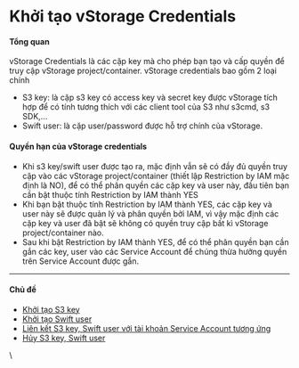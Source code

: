 # Khởi tạo vStorage Credentials

#### **Tổng quan** <a href="#khoitaovstoragecredentials-tongquan" id="khoitaovstoragecredentials-tongquan"></a>

vStorage Credentials là các cặp key mà cho phép bạn tạo và cấp quyền để truy cập vStorage project/container. vStorage credentials bao gồm 2 loại chính

* S3 key: là cặp s3 key có access key và secret key được vStorage tích hợp để có tính tương thích với các client tool của S3 như s3cmd, s3 SDK,...
* Swift user: là cặp user/password được hỗ trợ chính của vStorage.

#### **Quyền hạn của vStorage credentials** <a href="#khoitaovstoragecredentials-quyenhancuavstoragecredentials" id="khoitaovstoragecredentials-quyenhancuavstoragecredentials"></a>

* Khi s3 key/swift user được tạo ra, mặc định vẫn sẽ có đầy đủ quyền truy cập vào các vStorage project/container (thiết lập Restriction by IAM mặc định là NO), để có thể phân quyền các cặp key và user này, đầu tiên bạn cần bật thuộc tính Restriction by IAM thành YES
* Khi bạn bật thuộc tính Restriction by IAM thành YES, các cặp key và user này sẽ được quản lý và phân quyền bởi IAM, vì vậy mặc định các cặp key và user đã bật sẽ không có quyền truy cập bất kì vStorage project/container nào.
* Sau khi bật Restriction by IAM thành YES, để có thể phân quyền bạn cần gắn các key, user vào các Service Account để chúng thừa hưởng quyền trên Service Account được gắn.

***

#### Chủ đề <a href="#khoitaovstoragecredentials-chude" id="khoitaovstoragecredentials-chude"></a>

* [Khởi tạo S3 key](https://docs.vngcloud.vn/pages/viewpage.action?pageId=59804857\&src=contextnavpagetreemode)
* [Khởi tạo Swift user](https://docs.vngcloud.vn/pages/viewpage.action?pageId=59804859\&src=contextnavpagetreemode)
* [Liên kết S3 key, Swift user với tài khoản Service Account tương ứng](https://docs.vngcloud.vn/pages/viewpage.action?pageId=59804923\&src=contextnavpagetreemode)
* [Hủy S3 key, Swift user](https://docs.vngcloud.vn/pages/viewpage.action?pageId=59805160)

\
